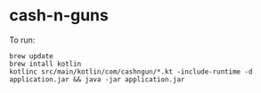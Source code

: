 # cash-n-guns

To run:

```
brew update
brew intall kotlin
kotlinc src/main/kotlin/com/cashngun/*.kt -include-runtime -d application.jar && java -jar application.jar
```
